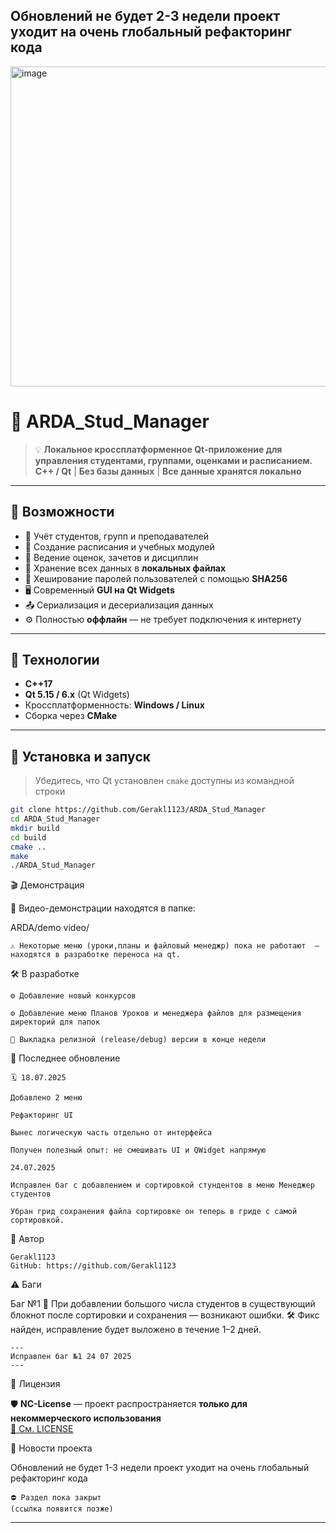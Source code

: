 ## Обновлений не будет 2-3 недели проект уходит на очень глобальный рефакторинг кода
<img width="512" height="512" alt="image" src="https://github.com/user-attachments/assets/5258ddab-9109-4f20-b7c3-0d9f61051b71" />

# 📘 ARDA_Stud_Manager

> 💡 **Локальное кроссплатформенное Qt-приложение для управления студентами, группами, оценками и расписанием.**  
> **C++ / Qt** | **Без базы данных** | **Все данные хранятся локально**

---

## 🔧 Возможности

- 👥 Учёт студентов, групп и преподавателей  
- 📅 Создание расписания и учебных модулей  
- 📝 Ведение оценок, зачетов и дисциплин  
- 💾 Хранение всех данных в **локальных файлах**  
- 🔐 Хеширование паролей пользователей с помощью **SHA256**  
- 🖥️ Современный **GUI на Qt Widgets**  
- 📤 Сериализация и десериализация данных  
- ⚙️ Полностью **оффлайн** — не требует подключения к интернету

---

## 🧱 Технологии

- **C++17**
- **Qt 5.15 / 6.x** (Qt Widgets)
- Кроссплатформенность: **Windows / Linux**
- Сборка через  **CMake**

---

## 🚀 Установка и запуск

> Убедитесь, что Qt установлен `cmake` доступны из командной строки

```bash
git clone https://github.com/Gerakl1123/ARDA_Stud_Manager
cd ARDA_Stud_Manager
mkdir build
cd build
cmake ..
make
./ARDA_Stud_Manager
```

🎬 Демонстрация

🔹 Видео-демонстрации находятся в папке:

ARDA/demo video/

    ⚠️ Некоторые меню (уроки,планы и файловый менеджр) пока не работают  — находятся в разработке переноса на qt.

🛠️ В разработке

    ⚙️ Добавление новый конкурсов
    
    ⚙️ Добавление меню Планов Уроков и менеджера файлов для размещения директорий для папок

    📁 Выкладка релизной (release/debug) версии в конце недели

📅 Последнее обновление

    🗓 18.07.2025

    Добавлено 2 меню

    Рефакторинг UI

    Вынес логическую часть отдельно от интерфейса

    Получен полезный опыт: не смешивать UI и QWidget напрямую

    24.07.2025

    Исправлен баг с добавлением и сортировкой стундентов в меню Менеджер студентов 
    
    Убран грид сохранения файла сортировке он теперь в гриде с самой сортировкой.

👤 Автор

    Gerakl1123
    GitHub: https://github.com/Gerakl1123

⚠️ Баги

 Баг №1
    📌 При добавлении большого числа студентов в существующий блокнот после сортировки и сохранения — возникают ошибки.
    🛠️ Фикс найден, исправление будет выложено в течение 1–2 дней.

    ---
    Исправлен баг №1 24 07 2025
    ---

🧾 Лицензия

🛡️ **NC-License** — проект распространяется **только для некоммерческого использования**  
[📄 См. LICENSE](LICENSE)



🔗 Новости проекта

Обновлений не будет 1-3 недели проект уходит на очень глобальный рефакторинг кода

    ⛔ Раздел пока закрыт
    (ссылка появится позже)


---


